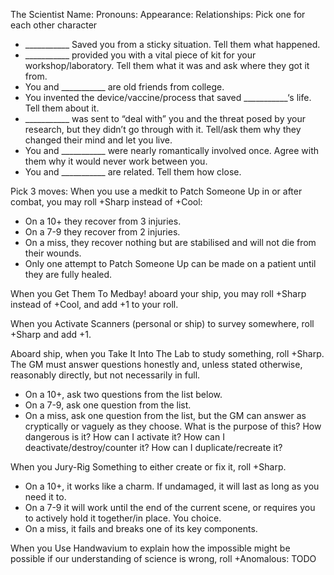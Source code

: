 The Scientist
Name:
Pronouns:
Appearance:
Relationships: Pick one for each other character
* ___________ Saved you from a sticky situation. Tell them what happened. 
* ___________ provided you with a vital piece of kit for your workshop/laboratory.  Tell them what it was and ask where they got it from.
* You and ___________ are old friends from college.
* You invented the device/vaccine/process that saved ___________‘s life. Tell them about it.
* ___________ was sent to “deal with” you and the threat posed by your research, but they didn’t go through with it. Tell/ask them why they changed their mind and let you live.
* You and ___________ were nearly romantically involved once. Agree with them why it would never work between you.
* You and ___________ are related. Tell them how close.

Pick 3 moves:
When you use a medkit to Patch Someone Up in or after combat, you may roll +Sharp instead of +Cool:
* On a 10+ they recover from 3 injuries. 
* On a 7-9 they recover from 2 injuries.
* On a miss, they recover nothing but are stabilised and will not die from their wounds.
* Only one attempt to Patch Someone Up can be made on a patient until they are fully healed.


When you Get Them To Medbay! aboard your ship, you may roll +Sharp instead of +Cool, and add +1 to your roll. 


When you Activate Scanners (personal or ship) to survey somewhere, roll +Sharp and add +1.


Aboard ship, when you Take It Into The Lab to study something, roll +Sharp. 
The GM must answer questions honestly and, unless stated otherwise, reasonably directly, but not necessarily in full.
* On a 10+, ask two questions from the list below.
* On a 7-9, ask one question from the list.
* On a miss, ask one question from the list, but the GM can answer as cryptically or vaguely as they choose.
What is the purpose of this? How dangerous is it? How can I activate it? How can I deactivate/destroy/counter it? How can I duplicate/recreate it?


When you Jury-Rig Something to either create or fix it, roll +Sharp.
* On a 10+, it works like a charm. If undamaged, it will last as long as you need it to.
* On a 7-9 it will work until the end of the current scene, or requires you to actively hold it together/in place. You choice.
* On a miss, it fails and breaks one of its key components.


When you Use Handwavium to explain how the impossible might be possible if our understanding of science is wrong, roll +Anomalous:
TODO
